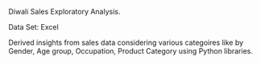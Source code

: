 Diwali Sales Exploratory Analysis.

Data Set: Excel

Derived insights from sales data considering various categoires like by Gender, Age group, Occupation, Product Category using Python libraries.
